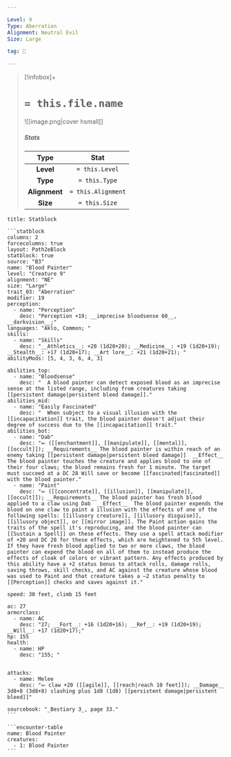 ```yaml
---

Level: 9
Type: Aberration
Alignment: Neutral Evil
Size: Large

tag: 👹

---
```


> [!infobox]+
> #  `= this.file.name`
> ![[image.png|cover hsmall]]
> ##### Stats
> Type | Stat |
> :---:|:---:|
> **Level** | `= this.Level` |
> **Type** | `= this.Type` |
> **Alignment** | `= this.Alignment` |
> **Size** | `= this.Size` |



````ad-info
title: Statblock

```statblock
columns: 2
forcecolumns: true
layout: Path2eBlock
statblock: true
source: "B3"
name: "Blood Painter"
level: "Creature 9"
alignment: "NE"
size: "Large"
trait_03: "Aberration"
modifier: 19
perception:
  - name: "Perception"
    desc: "Perception +19; __imprecise bloodsense 60__, __darkvision__;"
languages: "Aklo, Common; "
skills:
  - name: "Skills"
    desc: "__Athletics__: +20 (1d20+20); __Medicine__: +19 (1d20+19); __Stealth__: +17 (1d20+17); __Art lore__: +21 (1d20+21); "
abilityMods: [5, 4, 3, 6, 4, 3]

abilities_top:
  - name: "Bloodsense"
    desc: "  A blood painter can detect exposed blood as an imprecise sense at the listed range, including from creatures taking [[persistent damage|persistent bleed damage]]."
abilities_mid:
  - name: "Easily Fascinated"
    desc: "  When subject to a visual illusion with the [[incapacitation]] trait, the blood painter doesn't adjust their degree of success due to the [[incapacitation]] trait."
abilities_bot:
  - name: "Dab"
    desc: "⬻ ([[enchantment]], [[manipulate]], [[mental]], [[occult]]); __Requirements__ The blood painter is within reach of an enemy taking [[persistent damage|persistent bleed damage]]  __Effect__  The blood painter touches the creature and applies blood to one of their four claws; the blood remains fresh for 1 minute. The target must succeed at a DC 28 Will save or become [[fascinated|fascinated]] with the blood painter."
  - name: "Paint"
    desc: "⬻ ([[concentrate]], [[illusion]], [[manipulate]], [[occult]]); __Requirements__ The blood painter has fresh blood applied to a claw using Dab  __Effect__  The blood painter expends the blood on one claw to paint a illusion with the effects of one of the following spells: [[illusory creature]], [[illusory disguise]], [[illusory object]], or [[mirror image]]. The Paint action gains the traits of the spell it's reproducing, and the blood painter can [[Sustain a Spell]] on these effects. They use a spell attack modifier of +20 and DC 28 for these effects, which are heightened to 5th level. If they have fresh blood applied to two or more claws, the blood painter can expend the blood on all of them to instead produce the effects of cloak of colors or vibrant pattern. Any effects produced by this ability have a +2 status bonus to attack rolls, damage rolls, saving throws, skill checks, and AC against the creature whose blood was used to Paint and that creature takes a –2 status penalty to [[Perception]] checks and saves against it."

speed: 30 feet, climb 15 feet

ac: 27
armorclass:
  - name: AC
    desc: "27; __Fort__: +16 (1d20+16); __Ref__: +19 (1d20+19); __Will__: +17 (1d20+17);"
hp: 155
health:
  - name: HP
    desc: "155; "


attacks:
  - name: Melee
    desc: "⬻ claw +20 ([[agile]], [[reach|reach 10 feet]]); __Damage__ 3d8+8 (3d8+8) slashing plus 1d8 (1d8) [[persistent damage|persistent bleed]]"

sourcebook: "_Bestiary 3_, page 33."
```

```encounter-table
name: Blood Painter
creatures:
  - 1: Blood Painter
```

````


